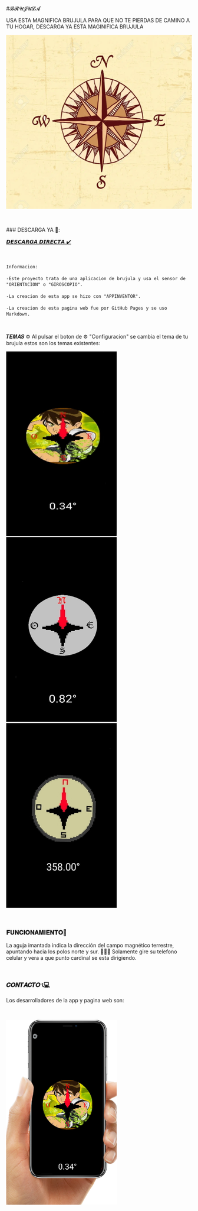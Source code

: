 #𝓑𝓡𝓤𝓙𝓤𝓛𝓐  

USA ESTA MAGNIFICA BRUJULA PARA QUE NO TE PIERDAS DE CAMINO A TU HOGAR, DESCARGA YA ESTA MAGINIFICA BRUJULA


![Image](https://github.com/lucianosp123/brujula/blob/main/brujula.webp)
<p>&nbsp;</p>
### DESCARGA YA 🤑:


[𝘿𝙀𝙎𝘾𝘼𝙍𝙂𝘼 𝘿𝙄𝙍𝙀𝘾𝙏𝘼 ✔️](https://github.com/nikomaufro/pag-web/raw/main/Brujula.apk) 

<p>&nbsp;</p>

```
Informacion: 

-Este proyecto trata de una aplicacion de brujula y usa el sensor de "ORIENTACION" o "GIROSCOPIO".

-La creacion de esta app se hizo con "APPINVENTOR".

-La creacion de esta pagina web fue por GitHub Pages y se uso Markdown.

```

<p>&nbsp;</p>

 𝑻𝑬𝑴𝑨𝑺 ⚙️
Al pulsar el boton de  ⚙️ "Configuracion" se cambia el tema de tu brujula estos son los temas existentes:

![Image](https://github.com/nikomaufro/pag-web/blob/main/BEN10.jpeg?raw=true)  ![Image](https://github.com/nikomaufro/pag-web/blob/main/BRUJU1.jpeg?raw=true)  ![Image](https://github.com/nikomaufro/pag-web/blob/main/BRUJU2.jpeg?raw=true)

<p>&nbsp;</p>

### 𝐅𝐔𝐍𝐂𝐈𝐎𝐍𝐀𝐌𝐈𝐄𝐍𝐓𝐎🔧
La aguja imantada indica la dirección del campo magnético terrestre, apuntando hacia los polos norte y sur. 🧭🧭🧭
Solamente gire su telefono celular y vera a que punto cardinal se esta dirigiendo.

<p>&nbsp;</p>

### 𝑪𝑶𝑵𝑻𝑨𝑪𝑻𝑶 📞💻

Los desarrolladores de la app y pagina web son:



<p>&nbsp;</p>

![Image](https://github.com/nikomaufro/pag-web/blob/main/manoedit.png?raw=true)
